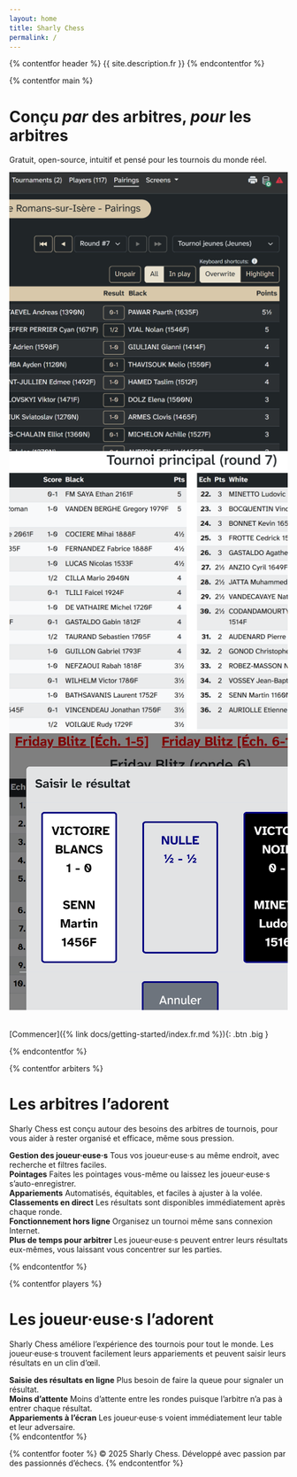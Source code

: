 ```yaml
---
layout: home
title: Sharly Chess
permalink: /
---
```


{% contentfor header %}
{{ site.description.fr }}
{% endcontentfor %}

{% contentfor main %}
# Conçu _par_ des arbitres, _pour_ les arbitres
Gratuit, open-source, intuitif et pensé pour les tournois du monde réel.

<div class="carousel" style="margin-bottom: 2rem">
  <img src="/assets/images/pairings.png">
  <img src="/assets/images/screen.png">
  <img src="/assets/images/result-modal-fr.png">
</div>

[Commencer]({% link docs/getting-started/index.fr.md %}){: .btn .big }

{% endcontentfor %}

{% contentfor arbiters %}
# Les arbitres l’adorent
Sharly Chess est conçu autour des besoins des arbitres de tournois, pour vous aider à rester organisé et efficace, même sous pression.

<div class="features-inline">
  <div class="feature-box">
    <strong>Gestion des joueur·euse·s</strong>
    Tous vos joueur·euse·s au même endroit, avec recherche et filtres faciles.
  </div>
  <div class="feature-box">
    <strong>Pointages</strong>
    Faites les pointages vous-même ou laissez les joueur·euse·s s’auto-enregistrer.
  </div>
  <div class="feature-box">
    <strong>Appariements</strong>
    Automatisés, équitables, et faciles à ajuster à la volée.
  </div>
  <div class="feature-box">
    <strong>Classements en direct</strong>
    Les résultats sont disponibles immédiatement après chaque ronde.
  </div>
  <div class="feature-box">
    <strong>Fonctionnement hors ligne</strong>
    Organisez un tournoi même sans connexion Internet.
  </div>
  <div class="feature-box">
    <strong>Plus de temps pour arbitrer</strong>
    Les joueur·euse·s peuvent entrer leurs résultats eux-mêmes, vous laissant vous concentrer sur les parties.
  </div>
</div>

{% endcontentfor %}

{% contentfor players %}
# Les joueur·euse·s l’adorent
Sharly Chess améliore l’expérience des tournois pour tout le monde.
Les joueur·euse·s trouvent facilement leurs appariements et peuvent saisir leurs résultats en un clin d’œil.

<div class="features-inline">
  <div class="feature-box">
    <strong>Saisie des résultats en ligne</strong>
    Plus besoin de faire la queue pour signaler un résultat.
  </div>
  <div class="feature-box">
    <strong>Moins d’attente</strong>
    Moins d’attente entre les rondes puisque l’arbitre n’a pas à entrer chaque résultat.
  </div>
  <div class="feature-box">
    <strong>Appariements à l’écran</strong>
    Les joueur·euse·s voient immédiatement leur table et leur adversaire.
  </div>
</div>
{% endcontentfor %}

{% contentfor footer %}
&copy; 2025 Sharly Chess. Développé avec passion par des passionnés d’échecs.
{% endcontentfor %}
